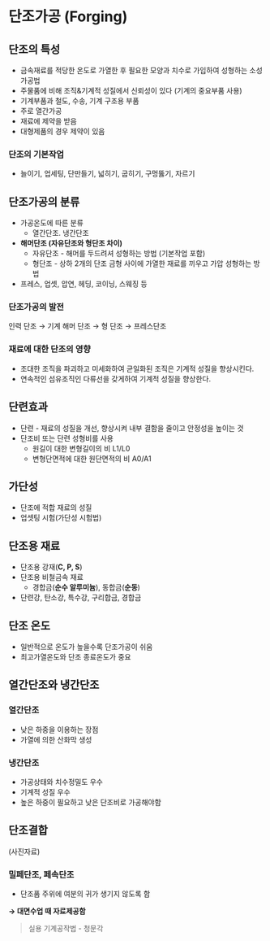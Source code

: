 # 단조가공 (Forging)

## 단조의 특성

- 금속재료를 적당한 온도로 가열한 후 필요한 모양과 치수로 가입하여 성형하는 소성가공법
- 주물품에 비해 조직&기계적 성질에서 신뢰성이 있다 (기계의 중요부품 사용)
- 기계부품과 철도, 수송, 기계 구조용 부품
- 주로 열간가공
- 재료에 제약을 받음
- 대형제품의 경우 제약이 있음

### 단조의 기본작업

- 늘이기, 업세팅, 단만들기, 넓히기, 굽히기, 구멍뚫기, 자르기

## 단조가공의 분류

- 가공온도에 따른 분류
    - 열간단조. 냉간단조
- **해머단조 (자유단조와 형단조 차이)**
    - 자유단조 - 해머를 두드려셔 성형하는 방법 (기본작업 포함)
    - 형단조 - 상하 2개의 단조 금형 사이에 가열한 재료를 끼우고 가압 성형하는 방법
- 프레스, 업셋, 압연, 헤딩, 코이닝, 스웨징 등

### 단조가공의 발전

인력 단조 → 기계 해머 단조 → 형 단조 → 프레스단조

### 재료에 대한 단조의 영향

- 조대한 조직을 파괴하고 미세화하여 균일화된 조직은 기계적 성질을 향상시킨다.
- 연속적인 섬유조직인 다류선을 갖게하여 기계적 성질을 향상한다.

## 단련효과

- 단련 - 재료의 성질을 개선, 향상시켜 내부 결함을 줄이고 안정성을 높이는 것
- 단조비 또는 단련 성형비를 사용
    - 원길이 대한 변형길이의 비 L1/L0
    - 변형단면적에 대한 원단면적의 비 A0/A1

## 가단성

- 단조에 적합 재료의 성질
- 업셋팅 시험(가단성 시험법)

## 단조용 재료

- 단조용 강재(**C, P, S**)
- 단조용 비철금속 재료
    - 경합금(**순수 알루미늄**), 동합금(**순동**)
- 단련강, 탄소강, 특수강, 구리합금, 경합금

## 단조 온도

- 일반적으로 온도가 높을수록 단조가공이 쉬움
- 최고가열온도와 단조 종료온도가 중요

## 열간단조와 냉간단조

### 열간단조

- 낮은 하중을 이용하는 장점
- 가열에 의한 산화막 생성

### 냉간단조

- 가공상태와 치수정밀도 우수
- 기계적 성질 우수
- 높은 하중이 필요하고 낮은 단조비로 가공해야함

## 단조결합

(사진자료)

### 밀페단조, 페속단조

- 단조품 주위에 여분의 귀가 생기지 않도록 함

**→ 대면수업 때 자료제공함**

> 실용 기계공작법 - 청문각
>